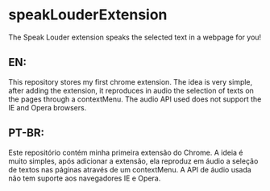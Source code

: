 # speakLouderExtension

The Speak Louder extension speaks the selected text in a webpage for you!

## EN:
This repository stores my first chrome extension. 
The idea is very simple, after adding the extension, it reproduces in audio the selection of texts on the pages through a contextMenu. The audio API used does not support the IE and Opera browsers.

## PT-BR:
Este repositório contém minha primeira extensão do Chrome. 
A ideia é muito simples, após adicionar a extensão, ela reproduz em áudio a seleção de textos nas páginas através de um contextMenu. A API de áudio usada não tem suporte aos navegadores IE e Opera.
